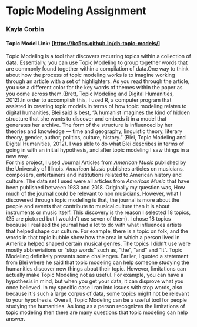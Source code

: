  # Topic Modeling Assignment
 ### Kayla Corbin 
 #### Topic Model Link: [https://kc5gs.github.io/dh-topic-models/]
 Topic Modeling is a tool that discovers recurring topics within a collection of data. Essentially, you can use Topic Modeling to group together words that are commonly found together within a compilation of data.One way to think about how the process of topic modeling works is to imagine working through an article with a set of highlighters. As you read through the article, you use a different color for the key words of themes within the paper as you come across them.(Brett, Topic Modeling and Digital Humanities, 2012).In order to accomplish this, I used R, a computer program that assisted in creating topic models.In terms of how topic modeling relates to digital humanities, Blei said is best,  “A humanist imagines the kind of hidden structure that she wants to discover and embeds it in a model that generates her archive. The form of the structure is influenced by her theories and knowledge — time and geography, linguistic theory, literary theory, gender, author, politics, culture, history.” (Blei, Topic Modeling and Digital Humanities, 2012).  I was able to do what Blei describes in terms of going in with an initial hypothesis, and after topic modeling I saw things in a new way.  
  For this project, I used Journal Articles from *American Music* published by the University of Illinois. *American Music* publishes articles on musicians, composers, entertainers and institutions related to American history and culture. The data set I used were all articles from *American Music* that have been published between 1983 and 2018. Originally my question was, How much of the journal could be relevant to non musicians. However, what I discovered through topic modeling is that, the journal is more about the people and events that contribute to musical culture than it is about instruments or music itself. This discovery is the reason I selected 18 topics, (25 are pictured but I wouldn’t use seven of them). I chose 18 topics because I realized the journal had a lot to do with what influences artists that helped shape our culture. For example, there is a topic on folk, and the words in that topic bubble show how the area in which a person lived in America helped shaped certain musical genres. The topics I didn’t use were mostly abbreviations or “stop words” such as, “the”, “and” and “it”.  Topic Modeling definitely presents some challenges. Earlier, I quoted a statement from Blei where he said that topic modeling can help someone studying the humanities discover new things about their topic. However, limitations can actually make Topic Modeling not as useful. For example, you can have a hypothesis in mind, but when you get your data, it can disprove what you once believed. In my specific case I ran into issues with stop words, also because it's such a large corpus of data, some topics might not be relevant to your hypothesis. 
	Overall, Topic Modeling can be a useful tool for people studying the humanities. As long as a person recognizes the limitations of topic modeling then there are many questions that topic modeling can help answer. 
